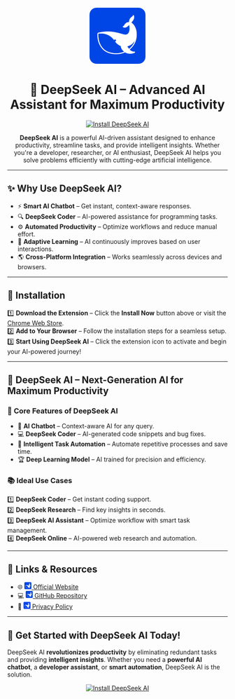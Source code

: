 <p align="center">
  <img src="icon128.png" alt="DeepSeek AI Icon" width="128">
</p>

<h1 align="center">🚀 DeepSeek AI – Advanced AI Assistant for Maximum Productivity</h1>

<p align="center">
  <a href="https://chromewebstore.google.com/detail/deepseek-ai/npphdmcakmfhllhblkealgkeefamebih">
    <img src="https://img.shields.io/badge/Install%20Now-DeepSeek%20AI-blue?style=for-the-badge&logo=googlechrome" alt="Install DeepSeek AI">
  </a>
</p>

<p align="center">
  <strong>DeepSeek AI</strong> is a powerful AI-driven assistant designed to enhance productivity, streamline tasks, and provide intelligent insights.  
  Whether you're a developer, researcher, or AI enthusiast, DeepSeek AI helps you solve problems efficiently with cutting-edge artificial intelligence.
</p>

---

## ✨ **Why Use DeepSeek AI?**  

- ⚡ **Smart AI Chatbot** – Get instant, context-aware responses.  
- 🔍 **DeepSeek Coder** – AI-powered assistance for programming tasks.  
- ⚙️ **Automated Productivity** – Optimize workflows and reduce manual effort.  
- 🧠 **Adaptive Learning** – AI continuously improves based on user interactions.  
- 🌎 **Cross-Platform Integration** – Works seamlessly across devices and browsers.  

---

## 🔧 **Installation**  

1️⃣ **Download the Extension** – Click the **Install Now** button above or visit the [Chrome Web Store](https://chromewebstore.google.com/detail/deepseek-ai/npphdmcakmfhllhblkealgkeefamebih).  
2️⃣ **Add to Your Browser** – Follow the installation steps for a seamless setup.  
3️⃣ **Start Using DeepSeek AI** – Click the extension icon to activate and begin your AI-powered journey!  

---

## 🚀 **DeepSeek AI – Next-Generation AI for Maximum Productivity**  

### 🔹 **Core Features of DeepSeek AI**
- 🤖 **AI Chatbot** – Context-aware AI for any query.  
- 💻 **DeepSeek Coder** – AI-generated code snippets and bug fixes.  
- 🔄 **Intelligent Task Automation** – Automate repetitive processes and save time.  
- 🏆 **Deep Learning Model** – AI trained for precision and efficiency.  

### 📚 **Ideal Use Cases**
1️⃣ **DeepSeek Coder** – Get instant coding support.  
2️⃣ **DeepSeek Research** – Find key insights in seconds.  
3️⃣ **DeepSeek AI Assistant** – Optimize workflow with smart task management.  
4️⃣ **DeepSeek Online** – AI-powered web research and automation.  

---

## 🔗 **Links & Resources**
- 🌐 [<img src="icon128.png" width="16"> Official Website](https://chromewebstore.google.com/detail/deepseek-ai/npphdmcakmfhllhblkealgkeefamebih)  
- 💻 [<img src="icon128.png" width="16"> GitHub Repository](https://github.com/egmalt/deepseek-ai)  
- 📖 [<img src="icon128.png" width="16"> Privacy Policy](https://yourwebsite.com/privacy)  

---

## 🎯 **Get Started with DeepSeek AI Today!**  

DeepSeek AI **revolutionizes productivity** by eliminating redundant tasks and providing **intelligent insights**. Whether you need a **powerful AI chatbot**, a **developer assistant**, or **smart automation**, DeepSeek AI is the solution.

<p align="center">
  <a href="https://chromewebstore.google.com/detail/deepseek-ai/npphdmcakmfhllhblkealgkeefamebih">
    <img src="https://img.shields.io/badge/Install%20Now-DeepSeek%20AI-blue?style=for-the-badge&logo=googlechrome" alt="Install DeepSeek AI">
  </a>
</p>
